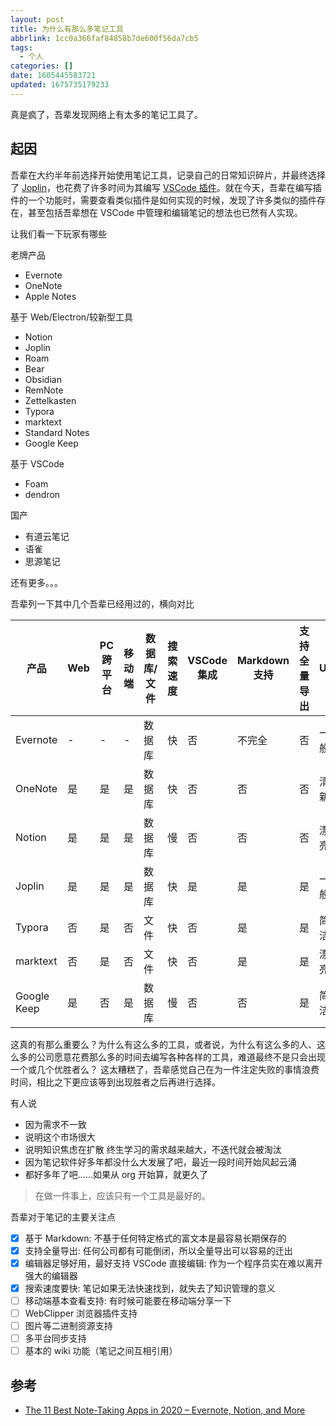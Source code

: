 ```yaml
---
layout: post
title: 为什么有那么多笔记工具
abbrlink: 1cc0a366faf84858b7de600f56da7cb5
tags:
  - 个人
categories: []
date: 1605445583721
updated: 1675735179233
---
```


真是疯了，吾辈发现网络上有太多的笔记工具了。

## 起因

吾辈在大约半年前选择开始使用笔记工具，记录自己的日常知识碎片，并最终选择了 [Joplin](https://joplinapp.org/)，也花费了许多时间为其编写 [VSCode 插件](https://marketplace.visualstudio.com/items?itemName=rxliuli.joplin-vscode-plugin)。就在今天，吾辈在编写插件的一个功能时，需要查看类似插件是如何实现的时候，发现了许多类似的插件存在，甚至包括吾辈想在 VSCode 中管理和编辑笔记的想法也已然有人实现。

让我们看一下玩家有哪些

老牌产品

- Evernote
- OneNote
- Apple Notes

基于 Web/Electron/较新型工具

- Notion
- Joplin
- Roam
- Bear
- Obsidian
- RemNote
- Zettelkasten
- Typora
- marktext
- Standard Notes
- Google Keep

基于 VSCode

- Foam
- dendron

国产

- 有道云笔记
- 语雀
- 思源笔记

还有更多。。。

吾辈列一下其中几个吾辈已经用过的，横向对比

| 产品          | Web | PC 跨平台 | 移动端 | 数据库/文件 | 搜索速度 | VSCode 集成 | Markdown 支持 | 支持全量导出 | UI |
| ----------- | --- | ------ | --- | ------ | ---- | --------- | ----------- | ------ | -- |
| Evernote    | -   | -      | -   | 数据库    | 快    | 否         | 不完全         | 否      | 一般 |
| OneNote     | 是   | 是      | 是   | 数据库    | 快    | 否         | 否           | 否      | 清新 |
| Notion      | 是   | 是      | 是   | 数据库    | 慢    | 否         | 否           | 否      | 漂亮 |
| Joplin      | 是   | 是      | 是   | 数据库    | 快    | 是         | 是           | 是      | 一般 |
| Typora      | 否   | 是      | 否   | 文件     | 快    | 否         | 是           | 是      | 简洁 |
| marktext    | 否   | 是      | 否   | 文件     | 快    | 否         | 是           | 是      | 漂亮 |
| Google Keep | 是   | 否      | 是   | 数据库    | 慢    | 否         | 否           | 是      | 简洁 |

这真的有那么重要么？为什么有这么多的工具，或者说，为什么有这么多的人、这么多的公司愿意花费那么多的时间去编写各种各样的工具，难道最终不是只会出现一个或几个优胜者么？
这太糟糕了，吾辈感觉自己在为一件注定失败的事情浪费时间，相比之下更应该等到出现胜者之后再进行选择。

有人说

- 因为需求不一致
- 说明这个市场很大
- 说明知识焦虑在扩散 终生学习的需求越来越大，不迭代就会被淘汰
- 因为笔记软件好多年都没什么大发展了吧，最近一段时间开始风起云涌
- 都好多年了吧……如果从 org 开始算，就更久了

> 在做一件事上，应该只有一个工具是最好的。

吾辈对于笔记的主要关注点

- [x] 基于 Markdown: 不基于任何特定格式的富文本是最容易长期保存的
- [x] 支持全量导出: 任何公司都有可能倒闭，所以全量导出可以容易的迁出
- [x] 编辑器足够好用，最好支持 VSCode 直接编辑: 作为一个程序员实在难以离开强大的编辑器
- [x] 搜索速度要快: 笔记如果无法快速找到，就失去了知识管理的意义
- [ ] 移动端基本查看支持: 有时候可能要在移动端分享一下
- [ ] WebClipper 浏览器插件支持
- [ ] 图片等二进制资源支持
- [ ] 多平台同步支持
- [ ] 基本的 wiki 功能（笔记之间互相引用）

## 参考

- [The 11 Best Note-Taking Apps in 2020 – Evernote, Notion, and More](https://collegeinfogeek.com/best-note-taking-apps/)
